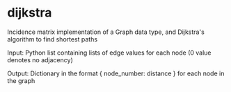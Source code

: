 # dijkstra
Incidence matrix implementation of a Graph data type, and Dijkstra's algorithm to find shortest paths

Input: Python list containing lists of edge values for each node (0 value denotes no adjacency)

Output: Dictionary in the format { node_number: distance } for each node in the graph

